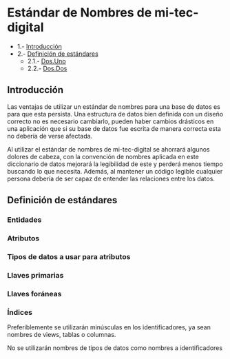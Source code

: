 # Estándar de Nombres de mi-tec-digital

- 1.- [Introducción](#1)  
- 2.- [Definición de estándares](#2)  
	- 2.1.- [Dos.Uno](#21)
	- 2.2.- [Dos.Dos](#22)


## Introducción
<a name="1"/>

Las ventajas de utilizar un estándar de nombres para una base de datos es para que esta persista. Una estructura de datos bien definida con un diseño correcto no es necesario cambiarlo, pueden haber cambios drásticos en una aplicación que si su base de datos fue escrita de manera correcta esta no debería de verse afectada. 

Al utilizar el estándar de nombres de mi-tec-digital se ahorrará algunos dolores de cabeza, con la convención de nombres aplicada en este diccionario de datos mejorará la legibilidad de este y perderá menos tiempo  buscando lo que necesita. Además, al mantener un código legible cualquier persona debería de ser capaz de entender las relaciones entre los datos.


## Definición de estándares
<a name="2"/>

### Entidades
<a name="21"/>


### Atributos
<a name="22"/>


### Tipos de datos a usar para atributos
<a name="23"/>


### Llaves primarias
<a name="24"/>


### Llaves foráneas 
<a name="25"/>


### Índices 
<a name="26"/>


Preferiblemente se utilizarán minúsculas en los identificadores, ya sean nombres de views, tablas o columnas. 

No se utilizarán nombres de tipos de datos como nombres a identificadores 

